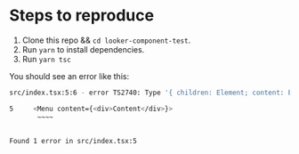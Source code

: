 # Steps to reproduce

1. Clone this repo && `cd looker-component-test`.
2. Run `yarn` to install dependencies.
3. Run `yarn tsc`

You should see an error like this:
```bash
src/index.tsx:5:6 - error TS2740: Type '{ children: Element; content: Element; }' is missing the following properties from type 'Pick<MenuProps, "sizes" | "width" | "height" | "cite" | "data" | "form" | "slot" | "span" | "style" | "summary" | "title" | "pattern" | "dir" | "accessKey" | "children" | ... 363 more ... | "disableScrollLock">': sizes, width, height, cite, and 353 more.

5     <Menu content={<div>Content</div>}>
       ~~~~


Found 1 error in src/index.tsx:5
```
